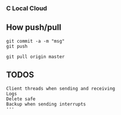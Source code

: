 ### C Local Cloud

## How push/pull

```
git commit -a -m "msg"
git push

git pull origin master
```

## TODOS
```
Client threads when sending and receiving
Logs
Delete safe
Backup when sending interrupts 
'''
